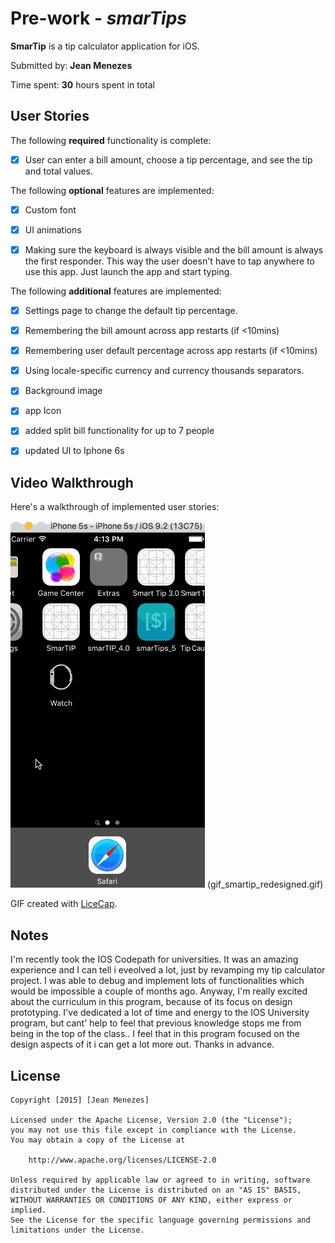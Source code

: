 # Pre-work - *smarTips*

**SmarTip** is a tip calculator application for iOS.

Submitted by: **Jean Menezes**

Time spent: **30** hours spent in total

## User Stories

The following **required** functionality is complete:

* [x] User can enter a bill amount, choose a tip percentage, and see the tip and total values.

The following **optional** features are implemented:
* [x] Custom font
* [x] UI animations
* [x] Making sure the keyboard is always visible and the bill amount is always the first responder. This way the user doesn't have to tap anywhere to use this app. Just launch the app and start typing.


The following **additional** features are implemented:
- [x] Settings page to change the default tip percentage.
- [x] Remembering the bill amount across app restarts (if <10mins)
- [x] Remembering user default percentage across app restarts (if <10mins)
- [x] Using locale-specific currency and currency thousands separators.
- [x] Background image
- [x] app Icon
- [x] added split bill functionality for up to 7 people
- [x] updated UI to Iphone 6s


## Video Walkthrough 

Here's a walkthrough of implemented user stories:

![Walkthrough](gif_smartip_new.gif)
                (gif_smartip_redesigned.gif)
                
GIF created with [LiceCap](http://www.cockos.com/licecap/).

## Notes

I'm recently took the IOS Codepath for universities. It was an amazing experience and I can tell i eveolved a lot, just by revamping my tip calculator project. I was able to debug and implement lots of functionalities which would be impossible a couple of months ago.
Anyway, I'm really excited about the curriculum in this program, because of its focus on design prototyping. I've dedicated a lot of time and energy to the IOS University program, but cant' help to feel that previous knowledge stops me from being in the top of the class.. I feel that in this program focused on the design aspects of it i can get a lot more out. Thanks in advance.

## License

    Copyright [2015] [Jean Menezes]

    Licensed under the Apache License, Version 2.0 (the "License");
    you may not use this file except in compliance with the License.
    You may obtain a copy of the License at

        http://www.apache.org/licenses/LICENSE-2.0

    Unless required by applicable law or agreed to in writing, software
    distributed under the License is distributed on an "AS IS" BASIS,
    WITHOUT WARRANTIES OR CONDITIONS OF ANY KIND, either express or implied.
    See the License for the specific language governing permissions and
    limitations under the License.
